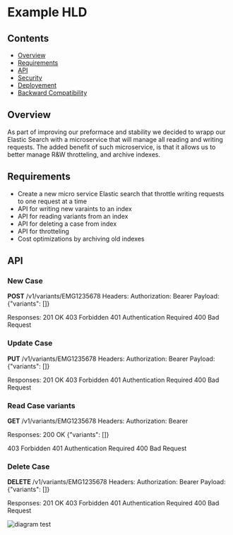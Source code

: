# Example HLD

## Contents

* [Overview](#overview)
* [Requirements](#requirements)
* [API](#api) 
* [Security](#security) 
* [Deployement](#deployement) 
* [Backward Compatibility](#backward-compatibility) 


## Overview 
As part of improving our preformace and stability we decided to wrapp our Elastic Search with a microservice that will manage all reading and writing requests. 
The added benefit of such microservice, is that it allows us to better manage R&W throtteling, and archive indexes.



## Requirements
* Create a new micro service Elastic search that throttle writing requests to one request at a time
* API for writing new varaints to an index
* API for reading variants from an index
* API for deleting a case from index
* API for throtteling 
* Cost optimizations by archiving old indexes


## API 

### New Case
**POST** /v1/variants/EMG1235678
Headers: Authorization: Bearer <token>
Payload: {"variants": [<list of variants data>]}

Responses:
201 OK
403 Forbidden
401 Authentication Required
400 Bad Request

### Update Case
**PUT** /v1/variants/EMG1235678
Headers: Authorization: Bearer <token>
Payload: {"variants": [<list of variants data>]}

Responses:
201 OK
403 Forbidden
401 Authentication Required
400 Bad Request

### Read Case variants
**GET** /v1/variants/EMG1235678
Headers: Authorization: Bearer <token>

Responses:
200 OK
{"variants": [<list of variants data>]}

403 Forbidden
401 Authentication Required
400 Bad Request


### Delete Case
**DELETE** /v1/variants/EMG1235678
Headers: Authorization: Bearer <token>
Payload: {"variants": [<list of variants data>]}

Responses:
201 OK
403 Forbidden
401 Authentication Required
400 Bad Request



![diagram](http://www.plantuml.com/plantuml/svg/1S513WCX20NGVK_H7g2oxsse4YKHDV3997FwUU-ZgyviaZxV0pZn8tA-IbUC_6U8rxqW2wLk8pR5LsvdWWJ8E21EJRaxMpapxVK0)
test
